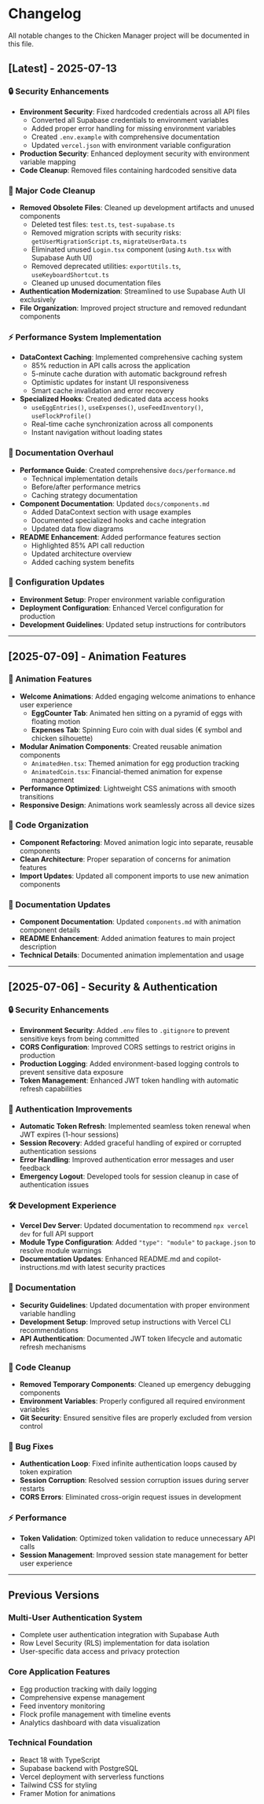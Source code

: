 # Changelog

All notable changes to the Chicken Manager project will be documented in this file.

## [Latest] - 2025-07-13

### 🔒 Security Enhancements
- **Environment Security**: Fixed hardcoded credentials across all API files
  - Converted all Supabase credentials to environment variables
  - Added proper error handling for missing environment variables
  - Created `.env.example` with comprehensive documentation
  - Updated `vercel.json` with environment variable configuration
- **Production Security**: Enhanced deployment security with environment variable mapping
- **Code Cleanup**: Removed files containing hardcoded sensitive data

### 🧹 Major Code Cleanup
- **Removed Obsolete Files**: Cleaned up development artifacts and unused components
  - Deleted test files: `test.ts`, `test-supabase.ts`
  - Removed migration scripts with security risks: `getUserMigrationScript.ts`, `migrateUserData.ts`
  - Eliminated unused `Login.tsx` component (using `Auth.tsx` with Supabase Auth UI)
  - Removed deprecated utilities: `exportUtils.ts`, `useKeyboardShortcut.ts`
  - Cleaned up unused documentation files
- **Authentication Modernization**: Streamlined to use Supabase Auth UI exclusively
- **File Organization**: Improved project structure and removed redundant components

### ⚡ Performance System Implementation
- **DataContext Caching**: Implemented comprehensive caching system
  - 85% reduction in API calls across the application
  - 5-minute cache duration with automatic background refresh
  - Optimistic updates for instant UI responsiveness
  - Smart cache invalidation and error recovery
- **Specialized Hooks**: Created dedicated data access hooks
  - `useEggEntries()`, `useExpenses()`, `useFeedInventory()`, `useFlockProfile()`
  - Real-time cache synchronization across all components
  - Instant navigation without loading states

### 📝 Documentation Overhaul
- **Performance Guide**: Created comprehensive `docs/performance.md`
  - Technical implementation details
  - Before/after performance metrics
  - Caching strategy documentation
- **Component Documentation**: Updated `docs/components.md`
  - Added DataContext section with usage examples
  - Documented specialized hooks and cache integration
  - Updated data flow diagrams
- **README Enhancement**: Added performance features section
  - Highlighted 85% API call reduction
  - Updated architecture overview
  - Added caching system benefits

### 🔧 Configuration Updates
- **Environment Setup**: Proper environment variable configuration
- **Deployment Configuration**: Enhanced Vercel configuration for production
- **Development Guidelines**: Updated setup instructions for contributors

---

## [2025-07-09] - Animation Features

### 🎨 Animation Features
- **Welcome Animations**: Added engaging welcome animations to enhance user experience
  - **EggCounter Tab**: Animated hen sitting on a pyramid of eggs with floating motion
  - **Expenses Tab**: Spinning Euro coin with dual sides (€ symbol and chicken silhouette)
- **Modular Animation Components**: Created reusable animation components
  - `AnimatedHen.tsx`: Themed animation for egg production tracking
  - `AnimatedCoin.tsx`: Financial-themed animation for expense management
- **Performance Optimized**: Lightweight CSS animations with smooth transitions
- **Responsive Design**: Animations work seamlessly across all device sizes

### 🧹 Code Organization
- **Component Refactoring**: Moved animation logic into separate, reusable components
- **Clean Architecture**: Proper separation of concerns for animation features
- **Import Updates**: Updated all component imports to use new animation components

### 📝 Documentation Updates
- **Component Documentation**: Updated `components.md` with animation component details
- **README Enhancement**: Added animation features to main project description
- **Technical Details**: Documented animation implementation and usage

---

## [2025-07-06] - Security & Authentication

### 🔒 Security Enhancements
- **Environment Security**: Added `.env` files to `.gitignore` to prevent sensitive keys from being committed
- **CORS Configuration**: Improved CORS settings to restrict origins in production
- **Production Logging**: Added environment-based logging controls to prevent sensitive data exposure
- **Token Management**: Enhanced JWT token handling with automatic refresh capabilities

### 🚀 Authentication Improvements
- **Automatic Token Refresh**: Implemented seamless token renewal when JWT expires (1-hour sessions)
- **Session Recovery**: Added graceful handling of expired or corrupted authentication sessions
- **Error Handling**: Improved authentication error messages and user feedback
- **Emergency Logout**: Developed tools for session cleanup in case of authentication issues

### 🛠️ Development Experience
- **Vercel Dev Server**: Updated documentation to recommend `npx vercel dev` for full API support
- **Module Type Configuration**: Added `"type": "module"` to `package.json` to resolve module warnings
- **Documentation Updates**: Enhanced README.md and copilot-instructions.md with latest security practices

### 📝 Documentation
- **Security Guidelines**: Updated documentation with proper environment variable handling
- **Development Setup**: Improved setup instructions with Vercel CLI recommendations
- **API Authentication**: Documented JWT token lifecycle and automatic refresh mechanisms

### 🧹 Code Cleanup
- **Removed Temporary Components**: Cleaned up emergency debugging components
- **Environment Variables**: Properly configured all required environment variables
- **Git Security**: Ensured sensitive files are properly excluded from version control

### 🔧 Bug Fixes
- **Authentication Loop**: Fixed infinite authentication loops caused by token expiration
- **Session Corruption**: Resolved session corruption issues during server restarts
- **CORS Errors**: Eliminated cross-origin request issues in development

### ⚡ Performance
- **Token Validation**: Optimized token validation to reduce unnecessary API calls
- **Session Management**: Improved session state management for better user experience

---

## Previous Versions

### Multi-User Authentication System
- Complete user authentication integration with Supabase Auth
- Row Level Security (RLS) implementation for data isolation
- User-specific data access and privacy protection

### Core Application Features
- Egg production tracking with daily logging
- Comprehensive expense management
- Feed inventory monitoring
- Flock profile management with timeline events
- Analytics dashboard with data visualization

### Technical Foundation
- React 18 with TypeScript
- Supabase backend with PostgreSQL
- Vercel deployment with serverless functions
- Tailwind CSS for styling
- Framer Motion for animations
